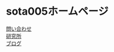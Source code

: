 <DOCTYPE html>
<body>
<title>sota005ホームページ</title>
<h1>sota005ホームページ</h1>
<a href="https://mail.google.com/mail/?view=cm&to=soutanic005@gmail.com&su=HPからの問い合わせ">問い合わせ</a>
<br>
<a href="https://soutanic.github.io/sotanic.github.io/">研究所</a>
<br>
<a href="https://soutanic005.blogspot.com/">ブログ</a>
</body>

